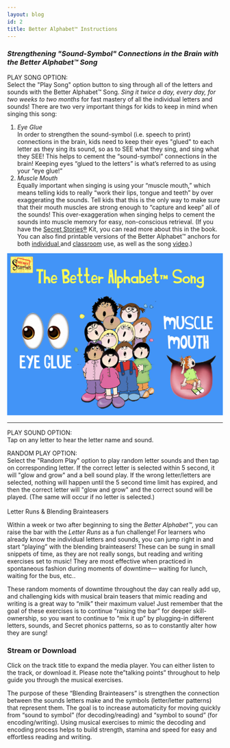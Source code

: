 ```yaml
---
layout: blog
id: 2
title: Better Alphabet™ Instructions
---
```

### ***Strengthening "Sound-Symbol" Connections in the Brain with the Better Alphabet™ Song***

PLAY SONG OPTION:\
Select the "Play Song" option button to sing through all of the letters and sounds with the Better Alphabet™ Song. *Sing it twice a day, every day, for two weeks to two months* for fast mastery of all the individual letters and sounds! There are two very important things for kids to keep in mind when singing this song:

1. *Eye Glue*\
   In order to strengthen the sound-symbol (i.e. speech to print) connections in the brain, kids need to keep their eyes "glued" to each letter as they sing its sound, so as to SEE what they sing, and sing what they SEE! This helps to cement the “sound-symbol” connections in the brain! Keeping eyes “glued to the letters” is what’s referred to as using your “eye glue!” [](https://www.thesecretstories.com/the-secret-stories-musical-brain-teasers-toggle-id-1/better-alphabet-eye-glue-and-muscle-mouth/)
2. *Muscle Mouth*\
   Equally important when singing is using your “muscle mouth,” which means telling kids to really “work their lips, tongue and teeth” by over exaggerating the sounds. Tell kids that this is the only way to make sure that their mouth muscles are strong enough to “capture and keep” all of the sounds! This over-exaggeration when singing helps to cement the sounds into muscle memory for easy, non-conscious retrieval. (If you have the [Secret Stories®](https://www.thesecretstories.com/) Kit, you can read more about this in the book. You can also find printable versions of the Better Alphabet™ anchors for both [individual ](https://www.teacherspayteachers.com/Product/Secret-Stories-Better-Alphabet-Phonics-Mats-Individual-Use-Distance-Learning-1727516)and [classroom](https://www.teacherspayteachers.com/Product/Secret-Stories-Better-Alphabet-Anchors-for-Letter-Sounds-Phonics-Instruction-1152292) use, as well as the song [video](https://www.teacherspayteachers.com/Product/Secret-Stories-Better-Alphabet-Song-Video-for-FAST-Letters-Sound-Mastery-5953615).)

![Better Alphabet Eye Glue and Muscle Mouth](/uploads/better-alphabet-eye-glue-and-muscle-mouth.jpeg "Better Alphabet Eye Glue and Muscle Mouth")

- - -

PLAY SOUND OPTION:\
Tap on any letter to hear the letter name and sound. 

RANDOM PLAY OPTION:\
Select the "Random Play" option to play random letter sounds and then tap on corresponding letter. If the correct letter is selected within 5 second, it will "glow and grow" and a bell sound play. If the wrong letter/letters are selected, nothing will happen until the 5 second time limit has expired, and then the correct letter will "glow and grow" and the correct sound will be played. (The same will occur if no letter is selected.)  \
\
Letter Runs & Blending Brainteasers

Within a week or two after beginning to sing the *Better Alphabet™*, you can raise the bar with the *Letter Runs* as a fun challenge! For learners who already know the individual letters and sounds, you can jump right in and start “playing” with the blending brainteasers! These can be sung in small snippets of time, as they are not really songs, but reading and writing exercises set to music! They are most effective when practiced in spontaneous fashion during moments of downtime— waiting for lunch, waiting for the bus, etc..

These random moments of downtime throughout the day can really add up, and challenging kids with musical brain teasers that mimic reading and writing is a great way to “milk” their maximum value! Just remember that the goal of these exercises is to continue “raising the bar” for deeper skill-ownership, so you want to continue to “mix it up” by plugging-in different letters, sounds, and Secret phonics patterns, so as to constantly alter how they are sung!

### Stream or Download

Click on the track title to expand the media player. You can either listen to the track, or download it. Please note the”talking points” throughout to help guide you through the musical exercises.

The purpose of these “Blending Brainteasers” is strengthen the connection between the sounds letters make and the symbols (letter/letter patterns) that represent them. The goal is to increase automaticity for moving quickly from “sound to symbol” (for decoding/reading) and “symbol to sound” (for encoding/writing). Using musical exercises to mimic the decoding and encoding process helps to build strength, stamina and speed for easy and effortless reading and writing.